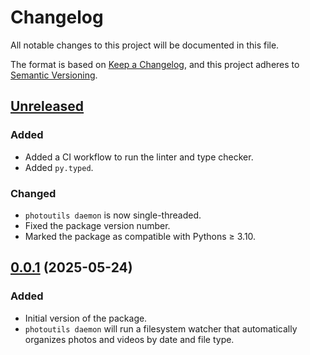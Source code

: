 # Changelog

All notable changes to this project will be documented in this
file.

The format is based on [Keep a Changelog][], and this project
adheres to [Semantic Versioning][].

[Keep a Changelog]: https://keepachangelog.com/en/1.1.0/
[Semantic Versioning]: https://semver.org/spec/v2.0.0.htmlØ

## [Unreleased]

### Added

- Added a CI workflow to run the linter and type checker.
- Added `py.typed`.

### Changed

- `photoutils daemon` is now single-threaded.
- Fixed the package version number.
- Marked the package as compatible with Pythons ≥ 3.10.

## [0.0.1] (2025-05-24)

### Added

- Initial version of the package.
- `photoutils daemon` will run a filesystem watcher that
  automatically organizes photos and videos by date and file
  type.

[Unreleased]: https://github.com/tomshafer/photoutils/compare/0.0.1...HEAD
[0.0.1]: https://github.com/tomshafer/photoutils/releases/tag/0.0.1
